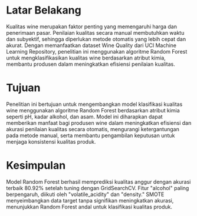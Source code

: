 # Latar Belakang
Kualitas wine merupakan faktor penting yang memengaruhi harga dan penerimaan pasar. Penilaian kualitas secara manual membutuhkan waktu dan subyektif, sehingga diperlukan metode otomatis yang lebih cepat dan akurat. Dengan memanfaatkan dataset Wine Quality dari UCI Machine Learning Repository, penelitian ini menggunakan algoritme Random Forest untuk mengklasifikasikan kualitas wine berdasarkan atribut kimia, membantu produsen dalam meningkatkan efisiensi penilaian kualitas.
# Tujuan
Penelitian ini bertujuan untuk mengembangkan model klasifikasi kualitas wine menggunakan algoritme Random Forest berdasarkan atribut kimia seperti pH, kadar alkohol, dan asam. Model ini diharapkan dapat memberikan manfaat bagi produsen wine dalam meningkatkan efisiensi dan akurasi penilaian kualitas secara otomatis, mengurangi ketergantungan pada metode manual, serta membantu pengambilan keputusan untuk menjaga konsistensi kualitas produk.
# Kesimpulan
Model Random Forest berhasil memprediksi kualitas anggur dengan akurasi terbaik 80.92% setelah tuning dengan GridSearchCV. Fitur "alcohol" paling berpengaruh, diikuti oleh "volatile_acidity" dan "density." SMOTE menyeimbangkan data target tanpa signifikan meningkatkan akurasi, menunjukkan Random Forest andal untuk klasifikasi kualitas produk.
